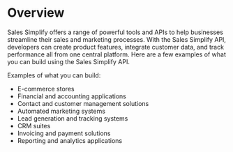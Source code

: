 # Overview

Sales Simplify offers a range of powerful tools and APIs to help businesses
streamline their sales and marketing processes. With the Sales Simplify API,
developers can create product features, integrate customer data, and track
performance all from one central platform. Here are a few examples of what you
can build using the Sales Simplify API.

Examples of what you can build:

- E-commerce stores
- Financial and accounting applications
- Contact and customer management solutions
- Automated marketing systems
- Lead generation and tracking systems
- CRM suites
- Invoicing and payment solutions
- Reporting and analytics applications
